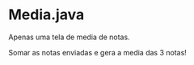 # Media.java
Apenas uma tela de media de notas.

Somar as notas enviadas e gera a media das 3 notas!
